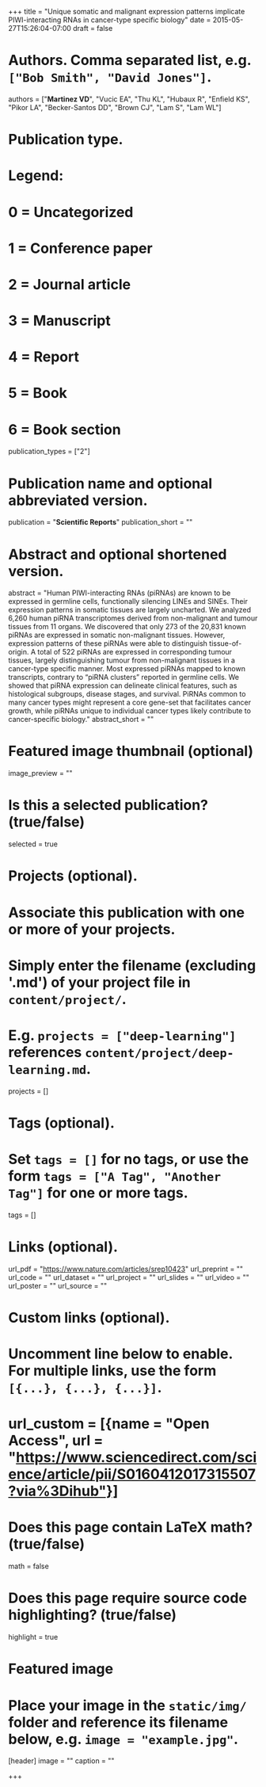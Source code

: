 +++
title = "Unique somatic and malignant expression patterns implicate PIWI-interacting RNAs in cancer-type specific biology"
date = 2015-05-27T15:26:04-07:00
draft = false

# Authors. Comma separated list, e.g. `["Bob Smith", "David Jones"]`.
authors = ["**Martinez VD**", "Vucic EA", "Thu KL", "Hubaux R", "Enfield KS", "Pikor LA", "Becker-Santos DD", "Brown CJ", "Lam S", "Lam WL"]

# Publication type.
# Legend:
# 0 = Uncategorized
# 1 = Conference paper
# 2 = Journal article
# 3 = Manuscript
# 4 = Report
# 5 = Book
# 6 = Book section
publication_types = ["2"]

# Publication name and optional abbreviated version.
publication = "**Scientific Reports**"
publication_short = ""

# Abstract and optional shortened version.
abstract = "Human PIWI-interacting RNAs (piRNAs) are known to be expressed in germline cells, functionally silencing LINEs and SINEs. Their expression patterns in somatic tissues are largely uncharted. We analyzed 6,260 human piRNA transcriptomes derived from non-malignant and tumour tissues from 11 organs. We discovered that only 273 of the 20,831 known piRNAs are expressed in somatic non-malignant tissues. However, expression patterns of these piRNAs were able to distinguish tissue-of-origin. A total of 522 piRNAs are expressed in corresponding tumour tissues, largely distinguishing tumour from non-malignant tissues in a cancer-type specific manner. Most expressed piRNAs mapped to known transcripts, contrary to “piRNA clusters” reported in germline cells. We showed that piRNA expression can delineate clinical features, such as histological subgroups, disease stages, and survival. PiRNAs common to many cancer types might represent a core gene-set that facilitates cancer growth, while piRNAs unique to individual cancer types likely contribute to cancer-specific biology."
abstract_short = ""

# Featured image thumbnail (optional)
image_preview = ""

# Is this a selected publication? (true/false)
selected = true

# Projects (optional).
#   Associate this publication with one or more of your projects.
#   Simply enter the filename (excluding '.md') of your project file in `content/project/`.
#   E.g. `projects = ["deep-learning"]` references `content/project/deep-learning.md`.
projects = []

# Tags (optional).
#   Set `tags = []` for no tags, or use the form `tags = ["A Tag", "Another Tag"]` for one or more tags.
tags = []

# Links (optional).
url_pdf = "https://www.nature.com/articles/srep10423"
url_preprint = ""
url_code = ""
url_dataset = ""
url_project = ""
url_slides = ""
url_video = ""
url_poster = ""
url_source = ""

# Custom links (optional).
#   Uncomment line below to enable. For multiple links, use the form `[{...}, {...}, {...}]`.
# url_custom = [{name = "Open Access", url = "https://www.sciencedirect.com/science/article/pii/S0160412017315507?via%3Dihub"}]

# Does this page contain LaTeX math? (true/false)
math = false

# Does this page require source code highlighting? (true/false)
highlight = true

# Featured image
# Place your image in the `static/img/` folder and reference its filename below, e.g. `image = "example.jpg"`.
[header]
image = ""
caption = ""

+++


